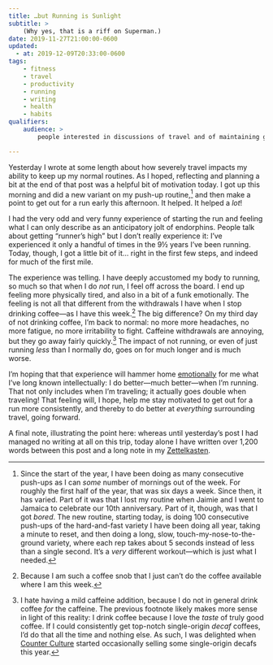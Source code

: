 ```yaml
---
title: …but Running is Sunlight
subtitle: >
    (Why yes, that is a riff on Superman.)
date: 2019-11-27T21:00:00-0600
updated:
  - at: 2019-12-09T20:33:00-0600
tags:
    - fitness
    - travel
    - productivity
    - running
    - writing
    - health
    - habits
qualifiers:
    audience: >
        people interested in discussions of travel and of maintaining good habits.

---
```


Yesterday I wrote at some length about how severely travel impacts my ability to keep up my normal routines. As I hoped, reflecting and planning a bit at the end of that post was a helpful bit of motivation today. I got up this morning and did a new variant on my push-up routine,[^push-ups] and then make a point to get out for a run early this afternoon. It helped. It helped a *lot*!

I had the very odd and very funny experience of starting the run and feeling what I can only describe as an anticipatory jolt of endorphins. People talk about getting “runner’s high” but I don’t really experience it: I’ve experienced it only a handful of times in the 9½ years I’ve been running. Today, though, I got a little bit of it… right in the first few steps, and indeed for much of the first mile.

The experience was telling. I have deeply accustomed my body to running, so much so that when I do *not* run, I feel off across the board. I end up feeling more physically tired, and also in a bit of a funk emotionally. The feeling is not all that different from the withdrawals I have when I stop drinking coffee—as I have this week.[^caffeine] The big difference? On my third day of not drinking coffee, I’m back to normal: no more more headaches, no more fatigue, no more irritability to fight. Caffeine withdrawals are annoying, but they go away fairly quickly.[^decaf] The impact of not running, or even of just running *less* than I normally do, goes on for much longer and is much worse.

I’m hoping that that experience will hammer home [emotionally] for me what I’ve long known intellectually: I do better—much better—when I’m running. That not only includes when I’m traveling; it actually goes double when traveling! That feeling will, I hope, help me stay motivated to get out for a run more consistently, and thereby to do better at *everything* surrounding travel, going forward.

A final note, illustrating the point here: whereas until yesterday’s post I had managed no writing at all on this trip, today alone I have written over 1,200 words between this post and a long note in my [Zettelkasten]. 



[emotionally]: TODO—SSC
[Zettelkasten]: https://v5.chriskrycho.com/topics/Zettelkasten/

[^push-ups]: Since the start of the year, I have been doing as many consecutive push-ups as I can *some* number of mornings out of the week. For roughly the first half of the year, that was six days a week. Since then, it has varied. Part of it was that I lost my routine when Jaimie and I went to Jamaica to celebrate our 10th anniversary. Part of it, though, was that I got *bored*. The new routine, starting today, is doing 100 consecutive push-ups of the hard-and-fast variety I have been doing all year, taking a minute to reset, and then doing a long, slow, touch-my-nose-to-the-ground variety, where each rep takes about 5 seconds instead of less than a single second. It’s a *very* different workout—which is just what I needed.

[^caffeine]: Because I am such a coffee snob that I just can’t do the coffee available where I am this week.

[^decaf]: I hate having a mild caffeine addition, because I do not in general drink coffee *for* the caffeine. The previous footnote likely makes more sense in light of this reality: I drink coffee because I love the *taste* of truly good coffee. If I could consistently get top-notch single-origin *decaf* coffees, I’d do that all the time and nothing else. As such, I was delighted when [Counter Culture] started occasionally selling some single-origin decafs this year.

[Counter Culture]: TODO